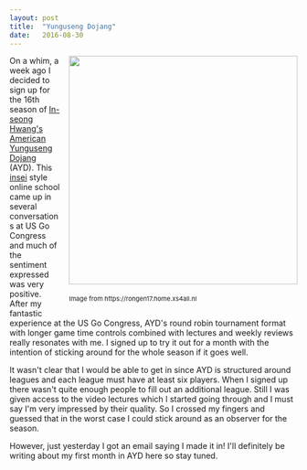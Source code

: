 ```yaml
---
layout: post
title:  "Yunguseng Dojang"
date:   2016-08-30
---
```


<div style="width: 400px; float: right; margin-left: 1em">
    <image style="margin-bottom: 0.5em" width="400" 
           src="http://swannodette.github.io/baduk/assets/images/badukschool04.jpg"></image>
    <p style="font-size: 11px">Image from https://rongen17.home.xs4all.nl</p>
</div> 

On a whim, a week ago I decided to sign up for the 16th season of
[In-seong Hwang's American Yunguseng Dojang](http://ayd.yunguseng.com)
(AYD). This [insei](http://senseis.xmp.net/?Insei) style online school
came up in several conversations at US Go Congress and much of the
sentiment expressed was very positive. After my fantastic experience
at the US Go Congress, AYD's round robin tournament format with longer
game time controls combined with lectures and weekly reviews really
resonates with me. I signed up to try it out for a month with the
intention of sticking around for the whole season if it goes well.

It wasn't clear that I would be able to get in since AYD is structured
around leagues and each league must have at least six players. When I
signed up there wasn't quite enough people to fill out an additional
league. Still I was given access to the video lectures which I started
going through and I must say I'm very impressed by their quality. So I
crossed my fingers and guessed that in the worst case I could stick
around as an observer for the season.

However, just yesterday I got an email saying I made it in! I'll
definitely be writing about my first month in AYD here so stay tuned.

